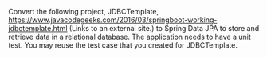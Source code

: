 Convert the following project, JDBCTemplate, https://www.javacodegeeks.com/2016/03/springboot-working-jdbctemplate.html (Links to an external site.) to Spring Data JPA to store and retrieve data in a relational database. The application needs to have a unit test. You may reuse the test case that you created for JDBCTemplate.
